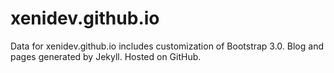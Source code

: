 xenidev.github.io
========

Data for xenidev.github.io includes customization of Bootstrap 3.0. Blog and pages generated by Jekyll. Hosted on GitHub.



